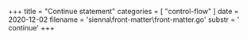 +++
title = "Continue statement"
categories = [ "control-flow" ]
date = 2020-12-02
filename = 'sienna\front-matter\front-matter.go'
substr = ' continue'
+++
